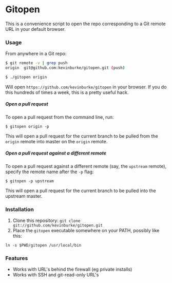 # Gitopen

This is a convenience script to open the repo corresponding to a Git remote
URL in your default browser.

### Usage

From anywhere in a Git repo:

```bash
$ git remote -v | grep push
origin	git@github.com:kevinburke/gitopen.git (push)

$ ./gitopen origin
```

Will open `https://github.com/kevinburke/gitopen` in your browser. If you do
this hundreds of times a week, this is a pretty useful hack.

##### Open a pull request

To open a pull request from the command line, run:

```
$ gitopen origin -p
```

This will open a pull request for the current branch to be pulled from the
`origin` remote into master on the `origin` remote.

##### Open a pull request against a different remote

To open a pull request against a different remote (say, the `upstream` remote),
specify the remote name after the `-p` flag:

```
$ gitopen -p upstream
```

This will open a pull request for the current branch to be pulled into the
upstream master.

### Installation

1. Clone this repository: `git clone git://github.com/kevinburke/gitopen.git`
2. Place the `gitopen` executable somewhere on your PATH, possibly like this:

```
ln -s $PWD/gitopen /usr/local/bin
```

### Features

* Works with URL's behind the firewall (eg private installs)
* Works with SSH and git-read-only URL's
